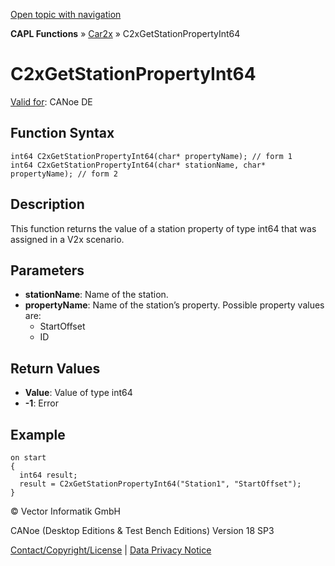 [Open topic with navigation](../../../../../CANoeDEFamily.htm#Topics/CAPLFunctions/Car2x/Functions/CAPLfunctionC2xGetStationPropertyInt64.md)

**CAPL Functions** » [Car2x](../CAPLfunctionsCar2xOverview.md) » C2xGetStationPropertyInt64

# C2xGetStationPropertyInt64

[Valid for](../../../Shared/FeatureAvailability.md): CANoe DE

## Function Syntax

```plaintext
int64 C2xGetStationPropertyInt64(char* propertyName); // form 1
int64 C2xGetStationPropertyInt64(char* stationName, char* propertyName); // form 2
```

## Description

This function returns the value of a station property of type int64 that was assigned in a V2x scenario.

## Parameters

- **stationName**: Name of the station.
- **propertyName**: Name of the station’s property. Possible property values are:
  - StartOffset
  - ID

## Return Values

- **Value**: Value of type int64
- **-1**: Error

## Example

```plaintext
on start
{
  int64 result;
  result = C2xGetStationPropertyInt64("Station1", "StartOffset");
}
```

© Vector Informatik GmbH

CANoe (Desktop Editions & Test Bench Editions) Version 18 SP3

[Contact/Copyright/License](../../../Shared/ContactCopyrightLicense.md) | [Data Privacy Notice](https://www.vector.com/int/en/company/get-info/privacy-policy/)